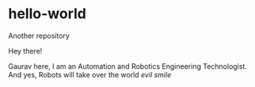 # hello-world
Another repository

Hey there!

Gaurav here, I am an Automation and Robotics Engineering Technologist.
And yes, Robots will take over the world *evil smile*
